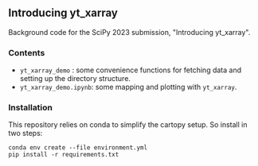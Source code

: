 ## Introducing yt_xarray

Background code for the SciPy 2023 submission, "Introducing yt_xarray".

### Contents 

* `yt_xarray_demo` : some convenience functions for fetching data and setting up the directory structure. 
* `yt_xarray_demo.ipynb`: some mapping and plotting with `yt_xarray`. 

### Installation

This repository relies on conda to simplify the cartopy setup. So install in two steps: 

```
conda env create --file environment.yml
pip install -r requirements.txt
```



